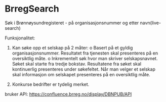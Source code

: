 ﻿# BrregSearch
Søk i Brønnøysundregisteret - på organisasjonsnummer og etter navn(live-search) 

Funksjonalitet: 
1. Kan søke opp et selskap på 2 måter:
  o Basert på et gyldig organisasjonsnummer. Resultatet fra tjenesten skal
  presenteres på en oversiktlig måte.
  o Inkrementelt søk hvor man skriver selskapsnavnet. Søket skal starte fra tredje
  bokstav. Resultatene fra søket skal kontinuerlig presenteres under søkefeltet.
  Når man velger et selskap skal informasjon om selskapet presenteres på en
  oversiktlig måte.

2. Konkurse bedrifter er tydelig merket.

bruker API: https://confluence.brreg.no/display/DBNPUB/API
